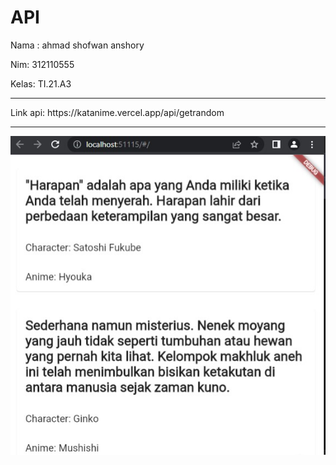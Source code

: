 <h1>API</h1>
<p>Nama : ahmad shofwan anshory</p>
<p>Nim: 312110555</p>
<p>Kelas: TI.21.A3</p>
<hr>
<p>Link api: https://katanime.vercel.app/api/getrandom</p>
<hr>
<img src="/assets/img/ss.jpg">